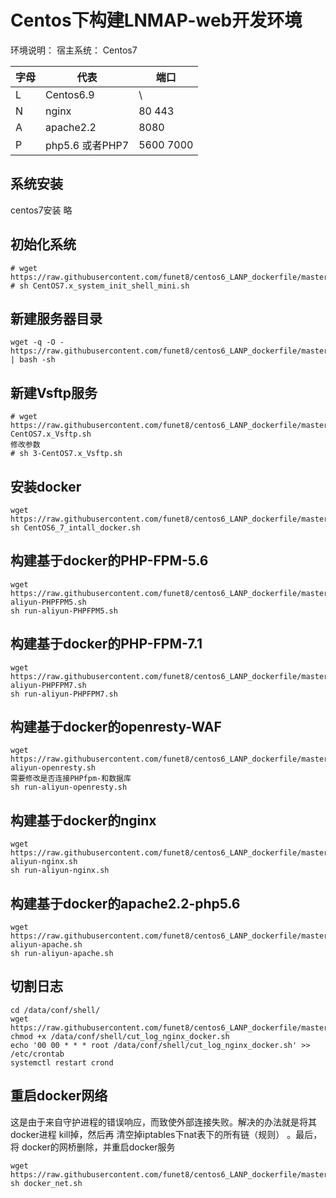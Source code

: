 # Centos下构建LNMAP-web开发环境

环境说明：
宿主系统： Centos7

| 字母| 代表 | 端口 |
|---|---|---|
| L | Centos6.9 | \ |
| N | nginx |80 443|
| A | apache2.2 | 8080 |
| P | php5.6 或者PHP7 |5600 7000 |

## 系统安装
centos7安装 略

## 初始化系统

```
# wget https://raw.githubusercontent.com/funet8/centos6_LANP_dockerfile/master/shell/CentOS7.x_system_init_shell_mini.sh
# sh CentOS7.x_system_init_shell_mini.sh
```

## 新建服务器目录
```
wget -q -O - https://raw.githubusercontent.com/funet8/centos6_LANP_dockerfile/master/shell/create_dir.sh | bash -sh
```

## 新建Vsftp服务
```
# wget https://raw.githubusercontent.com/funet8/centos6_LANP_dockerfile/master/shell/3-CentOS7.x_Vsftp.sh
修改参数
# sh 3-CentOS7.x_Vsftp.sh
```


## 安装docker
```
wget https://raw.githubusercontent.com/funet8/centos6_LANP_dockerfile/master/shell/CentOS6_7_intall_docker.sh
sh CentOS6_7_intall_docker.sh
```

## 构建基于docker的PHP-FPM-5.6
```
wget https://raw.githubusercontent.com/funet8/centos6_LANP_dockerfile/master/shell/run-aliyun-PHPFPM5.sh
sh run-aliyun-PHPFPM5.sh

```

## 构建基于docker的PHP-FPM-7.1
```
wget https://raw.githubusercontent.com/funet8/centos6_LANP_dockerfile/master/shell/run-aliyun-PHPFPM7.sh
sh run-aliyun-PHPFPM7.sh
```

## 构建基于docker的openresty-WAF
```
wget https://raw.githubusercontent.com/funet8/centos6_LANP_dockerfile/master/shell/run-aliyun-openresty.sh
需要修改是否连接PHPfpm-和数据库
sh run-aliyun-openresty.sh
```

## 构建基于docker的nginx
```
wget https://raw.githubusercontent.com/funet8/centos6_LANP_dockerfile/master/shell/run-aliyun-nginx.sh
sh run-aliyun-nginx.sh
```

## 构建基于docker的apache2.2-php5.6
```
wget https://raw.githubusercontent.com/funet8/centos6_LANP_dockerfile/master/shell/run-aliyun-apache.sh
sh run-aliyun-apache.sh
```


## 切割日志

```
cd /data/conf/shell/
wget https://raw.githubusercontent.com/funet8/centos6_LANP_dockerfile/master/shell/cut_log_nginx_docker.sh
chmod +x /data/conf/shell/cut_log_nginx_docker.sh
echo '00 00 * * * root /data/conf/shell/cut_log_nginx_docker.sh' >> /etc/crontab
systemctl restart crond
```


## 重启docker网络

这是由于来自守护进程的错误响应，而致使外部连接失败。解决的办法就是将其docker进程 kill掉，然后再 清空掉iptables下nat表下的所有链（规则） 。最后，将 docker的网桥删除，并重启docker服务
```
wget https://raw.githubusercontent.com/funet8/centos6_LANP_dockerfile/master/shell/docker_net.sh
sh docker_net.sh
```




















